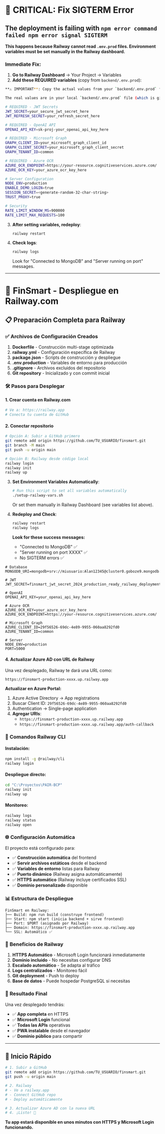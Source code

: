 # 🚨 CRITICAL: Fix SIGTERM Error

## The deployment is failing with `npm error command failed npm error signal SIGTERM`

**This happens because Railway cannot read `.env.prod` files. Environment variables must be set manually in the Railway dashboard.**

### Immediate Fix:

1. **Go to Railway Dashboard** → Your Project → Variables
2. **Add these REQUIRED variables** (copy from `backend/.env.prod`):

```bash
**⚠️ IMPORTANT**: Copy the actual values from your `backend/.env.prod` file, NOT these placeholder examples!

The real values are in your local `backend/.env.prod` file (which is gitignored and safe).

# REQUIRED - JWT Secrets
JWT_SECRET=your_secure_jwt_secret_here
JWT_REFRESH_SECRET=your_refresh_secret_here

# REQUIRED - OpenAI API
OPENAI_API_KEY=sk-proj-your_openai_api_key_here

# REQUIRED - Microsoft Graph
GRAPH_CLIENT_ID=your_microsoft_graph_client_id
GRAPH_CLIENT_SECRET=your_microsoft_graph_client_secret
GRAPH_TENANT_ID=common

# REQUIRED - Azure OCR
AZURE_OCR_ENDPOINT=https://your-resource.cognitiveservices.azure.com/
AZURE_OCR_KEY=your_azure_ocr_key_here

# Server Configuration
NODE_ENV=production
ENABLE_DEMO_LOGIN=true
SESSION_SECRET=<generate-random-32-char-string>
TRUST_PROXY=true

# Security
RATE_LIMIT_WINDOW_MS=900000
RATE_LIMIT_MAX_REQUESTS=100
```

3. **After setting variables, redeploy**:
   ```bash
   railway restart
   ```

4. **Check logs**:
   ```bash
   railway logs
   ```

   Look for "Connected to MongoDB" and "Server running on port" messages.

---

# 🚀 FinSmart - Despliegue en Railway.com

## 📋 Preparación Completa para Railway

### ✅ **Archivos de Configuración Creados**

1. **Dockerfile** - Construcción multi-stage optimizada
2. **railway.yml** - Configuración específica de Railway
3. **package.json** - Scripts de construcción y despliegue
4. **.env.production** - Variables de entorno para producción
5. **.gitignore** - Archivos excluidos del repositorio
6. **Git repository** - Inicializado y con commit inicial

### 🛠️ **Pasos para Desplegar**

#### 1. **Crear cuenta en Railway.com**
```bash
# Ve a: https://railway.app
# Conecta tu cuenta de GitHub
```

#### 2. **Conectar repositorio**
```bash
# Opción A: Subir a GitHub primero
git remote add origin https://github.com/TU_USUARIO/finsmart.git
git branch -M main
git push -u origin main

# Opción B: Railway desde código local
railway login
railway init
railway up
```

3. **Set Environment Variables Automatically**:
   ```bash
   # Run this script to set all variables automatically
   ./setup-railway-vars.sh
   ```

   Or set them manually in Railway Dashboard (see variables list above).

4. **Redeploy and Check**:
   ```bash
   railway restart
   railway logs
   ```

   **Look for these success messages:**
   - "Connected to MongoDB" ✅
   - "Server running on port XXXX" ✅
   - No SIGTERM errors ✅

```env
# Database
MONGODB_URI=mongodb+srv://miusuario:Alan12345@cluster0.goboze9.mongodb.net/finsmart

# JWT
JWT_SECRET=finsmart_jwt_secret_2024_production_ready_railway_deployment

# OpenAI
OPENAI_API_KEY=your_openai_api_key_here

# Azure OCR
AZURE_OCR_KEY=your_azure_ocr_key_here
AZURE_OCR_ENDPOINT=https://your-resource.cognitiveservices.azure.com/

# Microsoft Graph
AZURE_CLIENT_ID=29f56526-69dc-4e89-9955-060aa8292fd0
AZURE_TENANT_ID=common

# Server
NODE_ENV=production
PORT=5000
```

#### 4. **Actualizar Azure AD con URL de Railway**

Una vez desplegado, Railway te dará una URL como:
```
https://finsmart-production-xxxx.up.railway.app
```

**Actualizar en Azure Portal:**
1. Azure Active Directory → App registrations
2. Buscar Client ID: `29f56526-69dc-4e89-9955-060aa8292fd0`
3. Authentication → Single-page application
4. **Agregar URIs**:
   - `https://finsmart-production-xxxx.up.railway.app`
   - `https://finsmart-production-xxxx.up.railway.app/auth-callback`

### 🎯 **Comandos Railway CLI**

#### Instalación:
```bash
npm install -g @railway/cli
railway login
```

#### Despliegue directo:
```bash
cd "C:\Proyectos\PAIR-BCP"
railway init
railway up
```

#### Monitoreo:
```bash
railway logs
railway status
railway open
```

### 🌐 **Configuración Automática**

El proyecto está configurado para:

- ✅ **Construcción automática** del frontend
- ✅ **Servir archivos estáticos** desde el backend
- ✅ **Variables de entorno** listas para Railway
- ✅ **Puerto dinámico** (Railway asigna automáticamente)
- ✅ **HTTPS automático** (Railway incluye certificados SSL)
- ✅ **Dominio personalizado** disponible

### 📊 **Estructura de Despliegue**

```
FinSmart en Railway:
├── Build: npm run build (construye frontend)
├── Start: npm start (inicia backend + sirve frontend)
├── Port: $PORT (asignado por Railway)
├── Domain: https://finsmart-production-xxxx.up.railway.app
└── SSL: Automático ✅
```

### 🔐 **Beneficios de Railway**

1. **HTTPS Automático** - Microsoft Login funcionará inmediatamente
2. **Dominio incluido** - No necesitas configurar DNS
3. **Escalado automático** - Se adapta al tráfico
4. **Logs centralizados** - Monitoreo fácil
5. **Git deployment** - Push to deploy
6. **Base de datos** - Puede hospedar PostgreSQL si necesitas

### 🎉 **Resultado Final**

Una vez desplegado tendrás:

- ✅ **App completa** en HTTPS
- ✅ **Microsoft Login** funcional
- ✅ **Todas las APIs** operativas
- ✅ **PWA instalable** desde el navegador
- ✅ **Dominio público** para compartir

---

## 🚀 **Inicio Rápido**

```bash
# 1. Subir a GitHub
git remote add origin https://github.com/TU_USUARIO/finsmart.git
git push -u origin main

# 2. Railway
# - Ve a railway.app
# - Connect GitHub repo
# - Deploy automáticamente

# 3. Actualizar Azure AD con la nueva URL
# 4. ¡Listo! 🎉
```

**Tu app estará disponible en unos minutos con HTTPS y Microsoft Login funcionando.**
